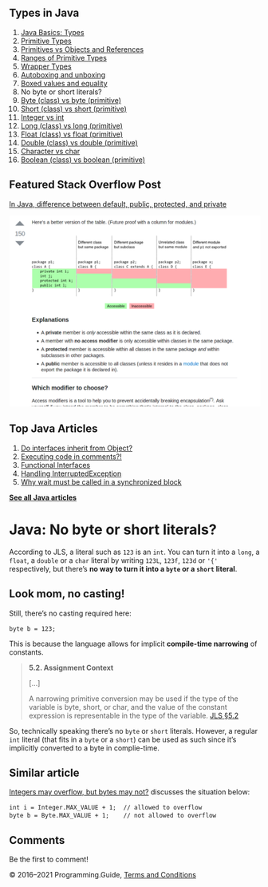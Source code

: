 <span class="underline"></span>

<span class="underline"></span>

## Types in Java

1.  [Java Basics: Types](types.html)
2.  [Primitive Types](primitive-types.html)
3.  [Primitives vs Objects and References](primitives-vs-objects-references.html)
4.  [Ranges of Primitive Types](primitive-ranges.html)
5.  [Wrapper Types](wrapper-types.html)
6.  [Autoboxing and unboxing](autoboxing.html)
7.  [Boxed values and equality](boxed-values-equality.html)
8.  No byte or short literals?
9.  [Byte (class) vs byte (primitive)](byte-vs-byte.html)
10. [Short (class) vs short (primitive)](short-vs-short.html)
11. [Integer vs int](integer-vs-int.html)
12. [Long (class) vs long (primitive)](long-vs-long.html)
13. [Float (class) vs float (primitive)](float-vs-float.html)
14. [Double (class) vs double (primitive)](double-vs-double.html)
15. [Character vs char](character-vs-char.html)
16. [Boolean (class) vs boolean (primitive)](boolean-vs-boolean.html)

## Featured Stack Overflow Post

[In Java, difference between default, public, protected, and private](https://stackoverflow.com/a/33627846/276052)

[<img src="../images/so-featured-33627846.png" alt="StackOverflow screenshot thumbnail" class="screenshot" />](https://stackoverflow.com/a/33627846/276052)

<span class="underline"></span>

## Top Java Articles

1.  [Do interfaces inherit from Object?](do-interfaces-inherit-from-object.html)
2.  [Executing code in comments?!](executing-code-in-comments.html)
3.  [Functional Interfaces](functional-interfaces.html)
4.  [Handling InterruptedException](handling-interrupted-exceptions.html)
5.  [Why wait must be called in a synchronized block](why-wait-must-be-in-synchronized.html)

[**See all Java articles**](index.html)

# Java: No byte or short literals?

According to JLS, a literal such as `123` is an `int`. You can turn it into a `long`, a `float`, a `double` or a `char` literal by writing `123L`, `123f`, `123d` or `'{'` respectively, but there’s **no way to turn it into a `byte` or a `short` literal**.

## Look mom, no casting!

Still, there’s no casting required here:

    byte b = 123;

This is because the language allows for implicit **compile-time narrowing** of constants.

> **5.2. Assignment Context**
>
> \[…\]
>
> A narrowing primitive conversion may be used if the type of the variable is <span class="mono">byte</span>, <span class="mono">short</span>, or <span class="mono">char</span>, and the value of the constant expression is representable in the type of the variable. <a href="https://docs.oracle.com/javase/specs/jls/se8/html/jls-5.html#jls-5.2" class="quote-source">JLS §5.2</a>

So, technically speaking there’s no `byte` or `short` literals. However, a regular `int` literal (that fits in a `byte` or a `short`) can be used as such since it’s implicitly converted to a byte in complie-time.

## Similar article

[Integers may overflow, but bytes may not?](int-may-overflow-byte-may-not.html) discusses the situation below:

    int i = Integer.MAX_VALUE + 1;  // allowed to overflow
    byte b = Byte.MAX_VALUE + 1;    // not allowed to overflow

## Comments

Be the first to comment!

© 2016–2021 Programming.Guide, [Terms and Conditions](../terms-and-conditions.html)
